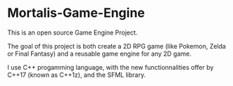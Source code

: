 # Mortalis-Game-Engine

This is an open source Game Engine Project.

The goal of this project is both create a 2D RPG game (like Pokemon, Zelda or Final Fantasy) and a reusable game engine for any 2D game.

I use C++ progamming language, with the new functionnalities offer by C++17 (known as C++1z), and the SFML library.
